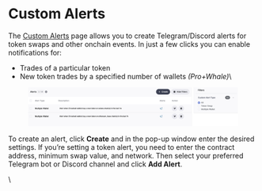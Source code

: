 # Custom Alerts

The [Custom Alerts](https://app.cielo.finance/custom-alerts) page allows you to create Telegram/Discord alerts for token swaps and other onchain events. In just a few clicks you can enable notifications for:

* Trades of a particular token
* New token trades by a specified number of wallets _(Pro+Whale)_\


<figure><img src="../.gitbook/assets/Screenshot 2025-07-03 at 16.04.40.png" alt=""><figcaption></figcaption></figure>

To create an alert, click **Create** and in the pop-up window enter the desired settings. If you’re setting a token alert, you need to enter the contract address, minimum swap value, and network. Then select your preferred Telegram bot or Discord channel and click **Add Alert**.







\
